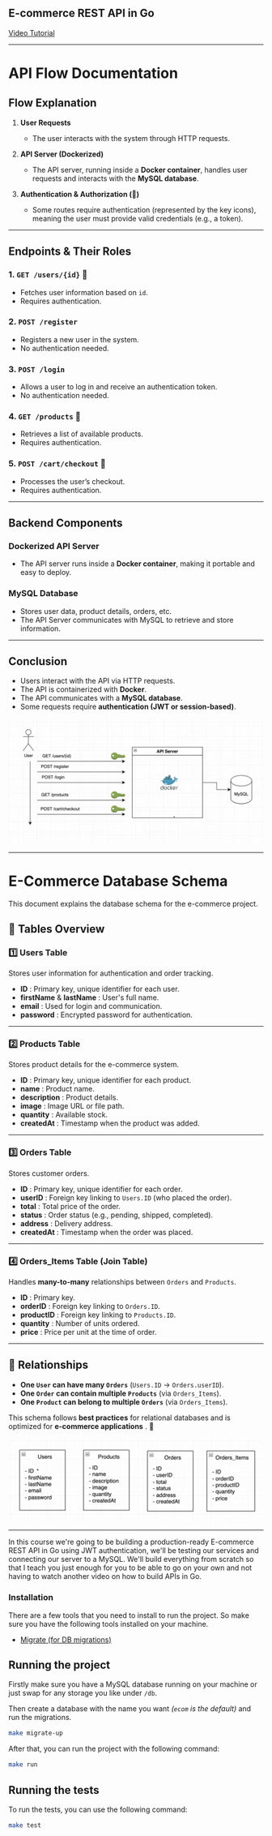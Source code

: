 ## E-commerce REST API in Go

[Video Tutorial](https://www.youtube.com/watch?v=7VLmLOiQ3ck&list=PLYEESps429vrFV0yiN_MCaDPhnYb0qRxK)

---

# API Flow Documentation

## **Flow Explanation**

1. **User Requests**

   - The user interacts with the system through HTTP requests.

2. **API Server (Dockerized)**

   - The API server, running inside a **Docker container**, handles user requests and interacts with the **MySQL database**.

3. **Authentication & Authorization (🔑)**

   - Some routes require authentication (represented by the key icons), meaning the user must provide valid credentials (e.g., a token).

---

## **Endpoints & Their Roles**

### **1. `GET /users/{id}`** 🔑

- Fetches user information based on `id`.
- Requires authentication.

### **2. `POST /register`**

- Registers a new user in the system.
- No authentication needed.

### **3. `POST /login`**

- Allows a user to log in and receive an authentication token.
- No authentication needed.

### **4. `GET /products`** 🔑

- Retrieves a list of available products.
- Requires authentication.

### **5. `POST /cart/checkout`** 🔑

- Processes the user’s checkout.
- Requires authentication.

---

## **Backend Components**

### **Dockerized API Server**

- The API server runs inside a **Docker container**, making it portable and easy to deploy.

### **MySQL Database**

- Stores user data, product details, orders, etc.
- The API Server communicates with MySQL to retrieve and store information.

---

## **Conclusion**

- Users interact with the API via HTTP requests.
- The API is containerized with **Docker**.
- The API communicates with a **MySQL database**.
- Some requests require **authentication (JWT or session-based)**.

![1738295729165](image/README/1738295729165.png)

---

# E-Commerce Database Schema

This document explains the database schema for the e-commerce project.

## 📌 Tables Overview

### 1️⃣ **Users Table**

Stores user information for authentication and order tracking.

- **ID** : Primary key, unique identifier for each user.
- **firstName** & **lastName** : User's full name.
- **email** : Used for login and communication.
- **password** : Encrypted password for authentication.

---

### 2️⃣ **Products Table**

Stores product details for the e-commerce system.

- **ID** : Primary key, unique identifier for each product.
- **name** : Product name.
- **description** : Product details.
- **image** : Image URL or file path.
- **quantity** : Available stock.
- **createdAt** : Timestamp when the product was added.

---

### 3️⃣ **Orders Table**

Stores customer orders.

- **ID** : Primary key, unique identifier for each order.
- **userID** : Foreign key linking to `Users.ID` (who placed the order).
- **total** : Total price of the order.
- **status** : Order status (e.g., pending, shipped, completed).
- **address** : Delivery address.
- **createdAt** : Timestamp when the order was placed.

---

### 4️⃣ **Orders_Items Table** (Join Table)

Handles **many-to-many** relationships between `Orders` and `Products`.

- **ID** : Primary key.
- **orderID** : Foreign key linking to `Orders.ID`.
- **productID** : Foreign key linking to `Products.ID`.
- **quantity** : Number of units ordered.
- **price** : Price per unit at the time of order.

---

## 🔗 **Relationships**

- **One `User` can have many `Orders`** (`Users.ID` → `Orders.userID`).
- **One `Order` can contain multiple `Products`** (via `Orders_Items`).
- **One `Product` can belong to multiple `Orders`** (via `Orders_Items`).

This schema follows **best practices** for relational databases and is optimized for **e-commerce applications** . 🚀

![1738303127099](image/README/1738303127099.png)

---

In this course we're going to be building a production-ready E-commerce REST API in Go using JWT authentication, we'll be testing our services and connecting our server to a MySQL. We'll build everything from scratch so that I teach you just enough for you to be able to go on your own and not having to watch another video on how to build APIs in Go.

### Installation

There are a few tools that you need to install to run the project.
So make sure you have the following tools installed on your machine.

- [Migrate (for DB migrations)](https://github.com/golang-migrate/migrate/tree/v4.17.0/cmd/migrate)

## Running the project

Firstly make sure you have a MySQL database running on your machine or just swap for any storage you like under `/db`.

Then create a database with the name you want _(`ecom` is the default)_ and run the migrations.

```bash
make migrate-up
```

After that, you can run the project with the following command:

```bash
make run
```

## Running the tests

To run the tests, you can use the following command:

```bash
make test
```
